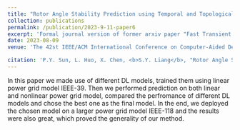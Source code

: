 ```yaml
---
title: "Rotor Angle Stability Prediction using Temporal and Topological Embedding Deep Neural Network Based on Grid-Informed Adjacency Matrix"
collection: publications
permalink: /publication/2023-9-11-paper6
excerpt: 'Formal journal version of former arxiv paper "Fast Transient Stability Prediction Using Grid-informed Temporal and Topological Embedding Deep Neural Network"'
date: 2023-08-09
venue: 'The 42st IEEE/ACM International Conference on Computer-Aided Design (ICCAD)'

citation: 'P.Y. Sun, L. Huo, X. Chen, <b>S.Y. Liang</b>, "Rotor Angle Stability Prediction using Temporal and Topological Embedding Deep Neural Network Based on Grid-Informed Adjacency Matrix." Journal of Modern Power Systems and Clean Energy (2023).'
---
```



In this paper we made use of different DL models, trained them using linear power grid model IEEE-39. Then we performed prediction on both linear and nonlinear power grid model, compared the perfromance of different DL models and chose the best one as the final model. In the end, we deployed the chosen model on a larger power grid model IEEE-118 and the results were also great, which proved the generality of our method.
